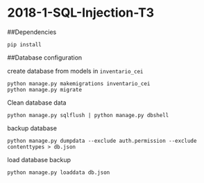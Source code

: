 # 2018-1-SQL-Injection-T3

##Dependencies 

`pip install`

##Database configuration

create database from models in `inventario_cei`

```
python manage.py makemigrations inventario_cei
python manage.py migrate

```
Clean database data

`python manage.py sqlflush | python manage.py dbshell`

backup database 

`python manage.py dumpdata --exclude auth.permission --exclude contenttypes > db.json`

load database backup

`python manage.py loaddata db.json`
